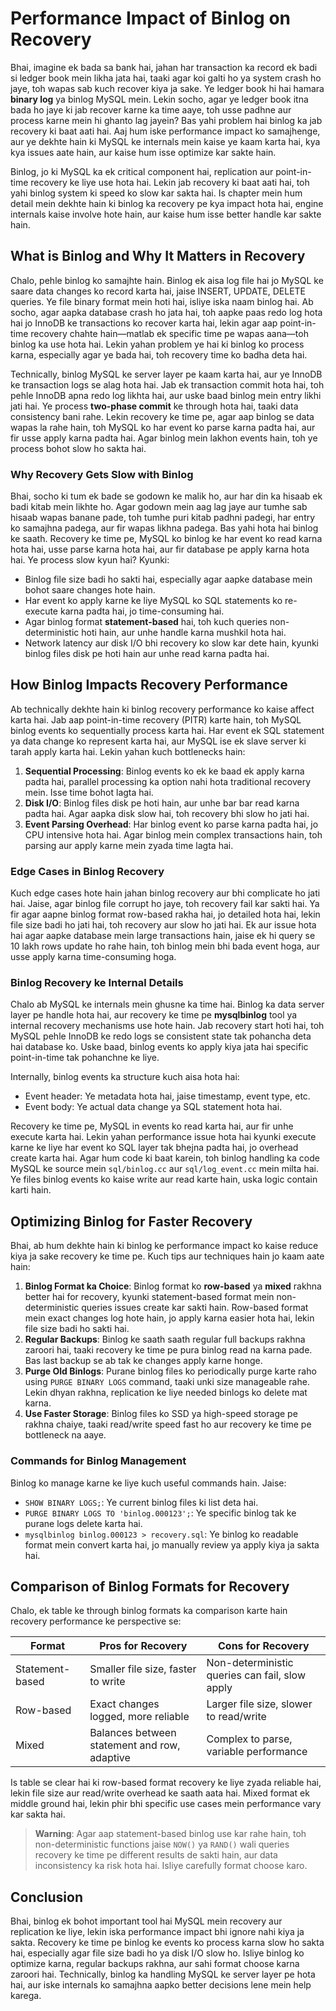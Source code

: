 # Performance Impact of Binlog on Recovery

Bhai, imagine ek bada sa bank hai, jahan har transaction ka record ek badi si ledger book mein likha jata hai, taaki agar koi galti ho ya system crash ho jaye, toh wapas sab kuch recover kiya ja sake. Ye ledger book hi hai hamara **binary log** ya binlog MySQL mein. Lekin socho, agar ye ledger book itna bada ho jaye ki jab recover karne ka time aaye, toh usse padhne aur process karne mein hi ghanto lag jayein? Bas yahi problem hai binlog ka jab recovery ki baat aati hai. Aaj hum iske performance impact ko samajhenge, aur ye dekhte hain ki MySQL ke internals mein kaise ye kaam karta hai, kya kya issues aate hain, aur kaise hum isse optimize kar sakte hain.

Binlog, jo ki MySQL ka ek critical component hai, replication aur point-in-time recovery ke liye use hota hai. Lekin jab recovery ki baat aati hai, toh yahi binlog system ki speed ko slow kar sakta hai. Is chapter mein hum detail mein dekhte hain ki binlog ka recovery pe kya impact hota hai, engine internals kaise involve hote hain, aur kaise hum isse better handle kar sakte hain.

## What is Binlog and Why It Matters in Recovery

Chalo, pehle binlog ko samajhte hain. Binlog ek aisa log file hai jo MySQL ke saare data changes ko record karta hai, jaise INSERT, UPDATE, DELETE queries. Ye file binary format mein hoti hai, isliye iska naam binlog hai. Ab socho, agar aapka database crash ho jata hai, toh aapke paas redo log hota hai jo InnoDB ke transactions ko recover karta hai, lekin agar aap point-in-time recovery chahte hain—matlab ek specific time pe wapas aana—toh binlog ka use hota hai. Lekin yahan problem ye hai ki binlog ko process karna, especially agar ye bada hai, toh recovery time ko badha deta hai.

Technically, binlog MySQL ke server layer pe kaam karta hai, aur ye InnoDB ke transaction logs se alag hota hai. Jab ek transaction commit hota hai, toh pehle InnoDB apna redo log likhta hai, aur uske baad binlog mein entry likhi jati hai. Ye process **two-phase commit** ke through hota hai, taaki data consistency bani rahe. Lekin recovery ke time pe, agar aap binlog se data wapas la rahe hain, toh MySQL ko har event ko parse karna padta hai, aur fir usse apply karna padta hai. Agar binlog mein lakhon events hain, toh ye process bohot slow ho sakta hai.

### Why Recovery Gets Slow with Binlog
Bhai, socho ki tum ek bade se godown ke malik ho, aur har din ka hisaab ek badi kitab mein likhte ho. Agar godown mein aag lag jaye aur tumhe sab hisaab wapas banane pade, toh tumhe puri kitab padhni padegi, har entry ko samajhna padega, aur fir wapas likhna padega. Bas yahi hota hai binlog ke saath. Recovery ke time pe, MySQL ko binlog ke har event ko read karna hota hai, usse parse karna hota hai, aur fir database pe apply karna hota hai. Ye process slow kyun hai? Kyunki:
- Binlog file size badi ho sakti hai, especially agar aapke database mein bohot saare changes hote hain.
- Har event ko apply karne ke liye MySQL ko SQL statements ko re-execute karna padta hai, jo time-consuming hai.
- Agar binlog format **statement-based** hai, toh kuch queries non-deterministic hoti hain, aur unhe handle karna mushkil hota hai.
- Network latency aur disk I/O bhi recovery ko slow kar dete hain, kyunki binlog files disk pe hoti hain aur unhe read karna padta hai.

## How Binlog Impacts Recovery Performance

Ab technically dekhte hain ki binlog recovery performance ko kaise affect karta hai. Jab aap point-in-time recovery (PITR) karte hain, toh MySQL binlog events ko sequentially process karta hai. Har event ek SQL statement ya data change ko represent karta hai, aur MySQL ise ek slave server ki tarah apply karta hai. Lekin yahan kuch bottlenecks hain:
1. **Sequential Processing**: Binlog events ko ek ke baad ek apply karna padta hai, parallel processing ka option nahi hota traditional recovery mein. Isse time bohot lagta hai.
2. **Disk I/O**: Binlog files disk pe hoti hain, aur unhe bar bar read karna padta hai. Agar aapka disk slow hai, toh recovery bhi slow ho jati hai.
3. **Event Parsing Overhead**: Har binlog event ko parse karna padta hai, jo CPU intensive hota hai. Agar binlog mein complex transactions hain, toh parsing aur apply karne mein zyada time lagta hai.

### Edge Cases in Binlog Recovery
Kuch edge cases hote hain jahan binlog recovery aur bhi complicate ho jati hai. Jaise, agar binlog file corrupt ho jaye, toh recovery fail kar sakti hai. Ya fir agar aapne binlog format row-based rakha hai, jo detailed hota hai, lekin file size badi ho jati hai, toh recovery aur slow ho jati hai. Ek aur issue hota hai agar aapke database mein large transactions hain, jaise ek hi query se 10 lakh rows update ho rahe hain, toh binlog mein bhi bada event hoga, aur usse apply karna time-consuming hoga.

### Binlog Recovery ke Internal Details
Chalo ab MySQL ke internals mein ghusne ka time hai. Binlog ka data server layer pe handle hota hai, aur recovery ke time pe **mysqlbinlog** tool ya internal recovery mechanisms use hote hain. Jab recovery start hoti hai, toh MySQL pehle InnoDB ke redo logs se consistent state tak pohancha deta hai database ko. Uske baad, binlog events ko apply kiya jata hai specific point-in-time tak pohanchne ke liye.

Internally, binlog events ka structure kuch aisa hota hai:
- Event header: Ye metadata hota hai, jaise timestamp, event type, etc.
- Event body: Ye actual data change ya SQL statement hota hai.

Recovery ke time pe, MySQL in events ko read karta hai, aur fir unhe execute karta hai. Lekin yahan performance issue hota hai kyunki execute karne ke liye har event ko SQL layer tak bhejna padta hai, jo overhead create karta hai. Agar hum code ki baat karein, toh binlog handling ka code MySQL ke source mein `sql/binlog.cc` aur `sql/log_event.cc` mein milta hai. Ye files binlog events ko kaise write aur read karte hain, uska logic contain karti hain.

## Optimizing Binlog for Faster Recovery

Bhai, ab hum dekhte hain ki binlog ke performance impact ko kaise reduce kiya ja sake recovery ke time pe. Kuch tips aur techniques hain jo kaam aate hain:
1. **Binlog Format ka Choice**: Binlog format ko **row-based** ya **mixed** rakhna better hai for recovery, kyunki statement-based format mein non-deterministic queries issues create kar sakti hain. Row-based format mein exact changes log hote hain, jo apply karna easier hota hai, lekin file size badi ho sakti hai.
2. **Regular Backups**: Binlog ke saath saath regular full backups rakhna zaroori hai, taaki recovery ke time pe pura binlog read na karna pade. Bas last backup se ab tak ke changes apply karne honge.
3. **Purge Old Binlogs**: Purane binlog files ko periodically purge karte raho using `PURGE BINARY LOGS` command, taaki unki size manageable rahe. Lekin dhyan rakhna, replication ke liye needed binlogs ko delete mat karna.
4. **Use Faster Storage**: Binlog files ko SSD ya high-speed storage pe rakhna chaiye, taaki read/write speed fast ho aur recovery ke time pe bottleneck na aaye.

### Commands for Binlog Management
Binlog ko manage karne ke liye kuch useful commands hain. Jaise:
- `SHOW BINARY LOGS;`: Ye current binlog files ki list deta hai.
- `PURGE BINARY LOGS TO 'binlog.000123';`: Ye specific binlog tak ke purane logs delete karta hai.
- `mysqlbinlog binlog.000123 > recovery.sql`: Ye binlog ko readable format mein convert karta hai, jo manually review ya apply kiya ja sakta hai.

## Comparison of Binlog Formats for Recovery

Chalo, ek table ke through binlog formats ka comparison karte hain recovery performance ke perspective se:

| **Format**          | **Pros for Recovery**                              | **Cons for Recovery**                          |
|---------------------|---------------------------------------------------|-----------------------------------------------|
| Statement-based     | Smaller file size, faster to write               | Non-deterministic queries can fail, slow apply |
| Row-based           | Exact changes logged, more reliable              | Larger file size, slower to read/write        |
| Mixed               | Balances between statement and row, adaptive     | Complex to parse, variable performance        |

Is table se clear hai ki row-based format recovery ke liye zyada reliable hai, lekin file size aur read/write overhead ke saath aata hai. Mixed format ek middle ground hai, lekin phir bhi specific use cases mein performance vary kar sakta hai.

> **Warning**: Agar aap statement-based binlog use kar rahe hain, toh non-deterministic functions jaise `NOW()` ya `RAND()` wali queries recovery ke time pe different results de sakti hain, aur data inconsistency ka risk hota hai. Isliye carefully format choose karo.

## Conclusion

Bhai, binlog ek bohot important tool hai MySQL mein recovery aur replication ke liye, lekin iska performance impact bhi ignore nahi kiya ja sakta. Recovery ke time pe binlog ke events ko process karna slow ho sakta hai, especially agar file size badi ho ya disk I/O slow ho. Isliye binlog ko optimize karna, regular backups rakhna, aur sahi format choose karna zaroori hai. Technically, binlog ka handling MySQL ke server layer pe hota hai, aur iske internals ko samajhna aapko better decisions lene mein help karega.